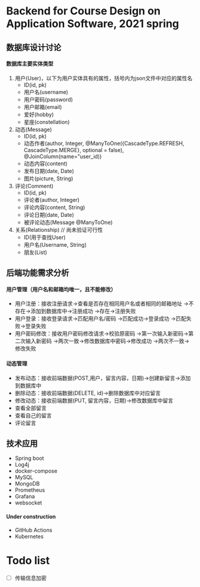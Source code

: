 # Backend for Course Design on Application Software, 2021 spring

## 数据库设计讨论

#### 数据库主要实体类型
1. 用户(User)，以下为用户实体具有的属性，括号内为json文件中对应的属性名
    - ID(id, pk)
    - 用户名(username)
    - 用户密码(password)
    - 用户邮箱(email)
    - 爱好(hobby)
    - 星座(constellation)
1. 动态(Message)
    - ID(id, pk)
    - 动态作者(author, Integer, @ManyToOne({CascadeType.REFRESH, CascadeType.MERGE}, optional = false), @JoinColumn(name="user_id))
    - 动态内容(content)
    - 发布日期(date, Date)
    - 图片(picture, String)
1. 评论(Comment)
    - ID(id, pk)
    - 评论者(author, Integer)
    - 评论内容(content, String)
    - 评论日期(date, Date)
    - 被评论动态(Message @ManyToOne)
1. 关系(Relationship) // 尚未验证可行性
    - ID(用于查找User)
    - 用户名(Username, String)
    - 朋友(List<FriendsRelation>)
## 后端功能需求分析

#### 用户管理（用户名和邮箱均唯一，且不能修改）
- 用户注册：接收注册请求->查看是否存在相同用户名或者相同的邮箱地址
    ->不存在->添加到数据库中->注册成功
    ->存在->注册失败
- 用户登录：接收登录请求->匹配用户名/密码
    ->匹配成功->登录成功
    ->匹配失败->登录失败
- 用户密码修改：接收用户密码修改请求->校验原密码
    ->第一次输入新密码->第二次输入新密码
    ->两次一致->修改数据库中密码->修改成功
    ->两次不一致->修改失败

#### 动态管理
- 发布动态：接收前端数据(POST,用户，留言内容，日期)->创建新留言->添加到数据库中
- 删除动态：接收前端数据(DELETE, id)->删除数据库中对应留言
- 修改动态：接收前端数据(PUT, 留言内容，日期)->修改数据库中留言
- 查看全部留言
- 查看自己的留言
- 评论留言

## 技术应用
- Spring boot
- Log4j
- docker-compose
- MySQL
- MongoDB
- Prometheus
- Grafana
- websocket

#### Under construction
- GitHub Actions
- Kubernetes

# Todo list
- [ ] 传输信息加密
